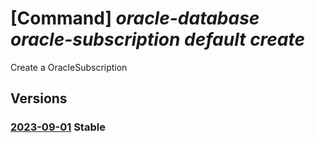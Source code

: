 # [Command] _oracle-database oracle-subscription default create_

Create a OracleSubscription

## Versions

### [2023-09-01](/Resources/mgmt-plane/L3N1YnNjcmlwdGlvbnMve30vcHJvdmlkZXJzL29yYWNsZS5kYXRhYmFzZS9vcmFjbGVzdWJzY3JpcHRpb25zL2RlZmF1bHQ=/2023-09-01.xml) **Stable**

<!-- mgmt-plane /subscriptions/{}/providers/oracle.database/oraclesubscriptions/default 2023-09-01 -->
